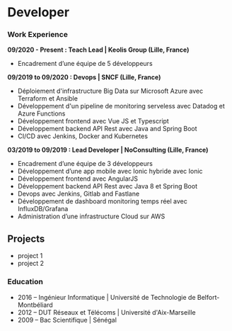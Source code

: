 # Developer

### Work Experience
**09/2020 - Present : Teach Lead | Keolis Group (Lille, France)**
- Encadrement d’une équipe de 5 développeurs

**09/2019 to 09/2020 : Devops | SNCF (Lille, France)**

- Déploiement d'infrastructure Big Data sur Microsoft Azure avec Terraform et Ansible
- Développement d'un pipeline de monitoring serveless avec Datadog et Azure Functions
- Développement frontend avec Vue JS et Typescript
- Développement backend API Rest avec Java and Spring Boot
- CI/CD avec Jenkins, Docker and Kubernetes


**03/2019 to 09/2019 : Lead Developer | NoConsulting (Lille, France)**
- Encadrement d’une équipe de 3 développeurs
- Développement d’une app mobile avec Ionic hybride avec Ionic
- Développement frontend avec AngularJS
- Développement backend API Rest avec Java 8 et Spring Boot
- Devops avec Jenkins, Gitlab and Fastlane
- Développement de dashboard monitoring temps réel avec InfluxDB/Grafana
- Administration d’une infrastructure Cloud sur AWS


## Projects 
- project 1
- project 2

### Education
- 2016 – Ingénieur Informatique | Université de Technologie de Belfort-Montbéliard
- 2012 – DUT Réseaux et Télécoms | Université d'Aix-Marseille
- 2009 – Bac Scientifique | Sénégal
  
